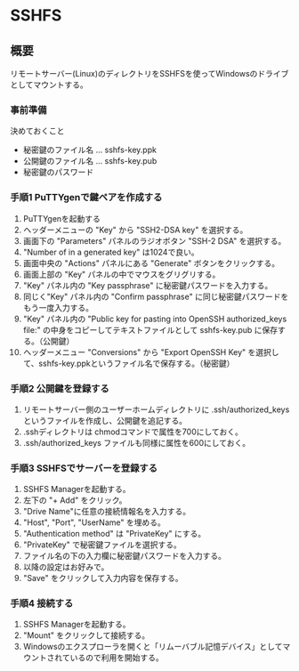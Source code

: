 SSHFS
=====

## 概要

リモートサーバー(Linux)のディレクトリをSSHFSを使ってWindowsのドライブとしてマウントする。

### 事前準備

決めておくこと

- 秘密鍵のファイル名 ... sshfs-key.ppk
- 公開鍵のファイル名 ... sshfs-key.pub
- 秘密鍵のパスワード

### 手順1 PuTTYgenで鍵ペアを作成する

1. PuTTYgenを起動する
1. ヘッダーメニューの "Key" から "SSH2-DSA key" を選択する。
1. 画面下の "Parameters" パネルのラジオボタン "SSH-2 DSA" を選択する。
1. "Number of in a generated key" は1024で良い。
1. 画面中央の "Actions" パネルにある "Generate" ボタンをクリックする。
1. 画面上部の "Key" パネルの中でマウスをグリグリする。
1. "Key" パネル内の "Key passphrase" に秘密鍵パスワードを入力する。
1. 同じく"Key" パネル内の "Confirm passphrase" に同じ秘密鍵パスワードをもう一度入力する。
1. "Key" パネル内の "Public key for pasting into OpenSSH authorized_keys file:" の中身をコピーしてテキストファイルとして sshfs-key.pub に保存する。（公開鍵）
1. ヘッダーメニュー "Conversions" から "Export OpenSSH Key" を選択して、sshfs-key.ppkというファイル名で保存する。（秘密鍵）

### 手順2 公開鍵を登録する

1. リモートサーバー側のユーザーホームディレクトリに .ssh/authorized_keys というファイルを作成し、公開鍵を追記する。
1. .sshディレクトリは chmodコマンドで属性を700にしておく。
1. .ssh/authorized_keys ファイルも同様に属性を600にしておく。

### 手順3 SSHFSでサーバーを登録する

1. SSHFS Managerを起動する。
1. 左下の "+ Add" をクリック。
1. "Drive Name"に任意の接続情報名を入力する。
1. "Host", "Port", "UserName" を埋める。
1. "Authentication method" は "PrivateKey" にする。
1. "PrivateKey" で秘密鍵ファイルを選択する。
1. ファイル名の下の入力欄に秘密鍵パスワードを入力する。
1. 以降の設定はお好みで。
1. "Save" をクリックして入力内容を保存する。

### 手順4 接続する

1. SSHFS Managerを起動する。
1. "Mount" をクリックして接続する。
1. Windowsのエクスプローラを開くと「リムーバブル記憶デバイス」としてマウントされているので利用を開始する。
